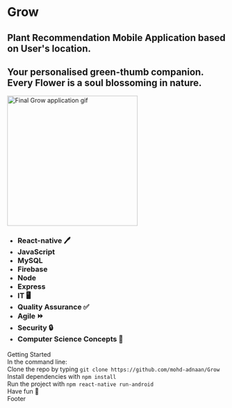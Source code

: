 <!DOCTYPE html>
<html lang="en">
<body>
    <div class="section">
        <div class="title"><h1> Grow </h1></div>
        <div class="description"><h2> Plant Recommendation Mobile Application based on User's location.</h2></div>
          <h2>
             Your personalised green-thumb companion. Every Flower is a soul  blossoming in nature.
          </h2>
    <img src="/FinalAppScreenShots/GrowProject.gif" alt="Final Grow application gif" width="300">
         <ul>
            <h3>
            <li>React-native 🖊️</li>
            <li>JavaScript</li>
            <li>MySQL</li>
            <li>Firebase</li>
            <li>Node</li>
            <li>Express</li>
            <li>IT 🖥️</li>
            <li>Quality Assurance ✅</li>
            <li>Agile ⏩</li>
            <li>Security 🔒</li>
            <li>Computer Science Concepts 🤖</li>
            </h3> 
        </ul>
        </div>
         <div class="section">
        <div class="title">Getting Started</div>
        <div class="description">In the command line:</div>
        <div class="code">Clone the repo by typing <code>git clone https://github.com/mohd-adnaan/Grow</code></div>
        <div class="code">Install dependencies with <code>npm install</code></div>
        <div class="code">Run the project with <code>npm react-native run-android</code></div>
        <div class="description">Have fun 🚀</div>
    </div>
    </div>
</body>
</html>
Footer
